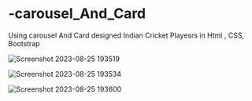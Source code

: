 # -carousel_And_Card
Using  carousel And Card designed Indian Cricket Playesrs in Html , CSS, Bootstrap 


![Screenshot 2023-08-25 193519](https://github.com/adityagunale/-carousel_And_Card/assets/121552299/a994fcaf-06bc-468f-ba71-1c293d2b7245)

![Screenshot 2023-08-25 193534](https://github.com/adityagunale/-carousel_And_Card/assets/121552299/7225b959-c94d-47b0-91ee-2b17be97cad9)

![Screenshot 2023-08-25 193600](https://github.com/adityagunale/-carousel_And_Card/assets/121552299/5c7e3aa2-4872-4bc4-8f17-8b835c8d7c43)
